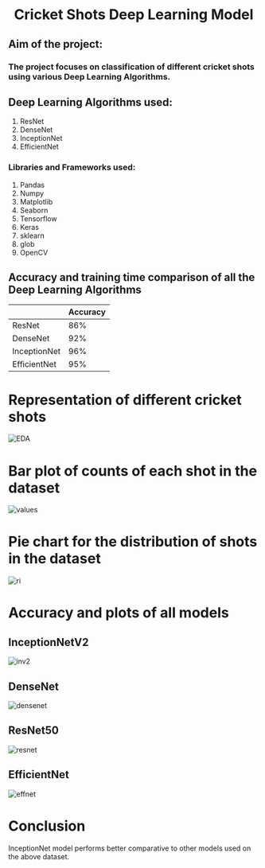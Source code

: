 # <h1 align = "center"> Cricket Shots Deep Learning Model</h1>
## Aim of the project: 
### The project focuses on classification of different cricket shots using various Deep Learning Algorithms.

## Deep Learning Algorithms used:
1. ResNet
2. DenseNet
3. InceptionNet
4. EfficientNet

###  Libraries and Frameworks used:
1. Pandas
2. Numpy 
3. Matplotlib
4. Seaborn
5. Tensorflow
6. Keras
7. sklearn
8. glob
9. OpenCV

## Accuracy and training time comparison of all the Deep Learning Algorithms
|                    |   Accuracy    |
|--------------------|---------------|
|      ResNet        |     86%       |  
|     DenseNet       |     92%       |
|    InceptionNet    |     96%       |
|    EfficientNet    |     95%       |     

# Representation of different cricket shots
![EDA](https://github.com/the-silent-geek/DL-Simplified/blob/2e8e0b207bd08e758fca8e93d5433c73f277ef1e/Cricket%20Shots%20Detection/images/eda_cric.png)

# Bar plot of counts of each shot in the dataset 
![values](https://github.com/the-silent-geek/DL-Simplified/blob/2e8e0b207bd08e758fca8e93d5433c73f277ef1e/Cricket%20Shots%20Detection/images/bar.png)

# Pie chart for the distribution of shots in the dataset
![ri](https://github.com/the-silent-geek/DL-Simplified/blob/2e8e0b207bd08e758fca8e93d5433c73f277ef1e/Cricket%20Shots%20Detection/images/pie%20chart.png)


# Accuracy and plots of all models

## InceptionNetV2
![inv2](https://github.com/the-silent-geek/DL-Simplified/blob/2e8e0b207bd08e758fca8e93d5433c73f277ef1e/Cricket%20Shots%20Detection/images/inception.png)

## DenseNet
![densenet](https://github.com/the-silent-geek/DL-Simplified/blob/2e8e0b207bd08e758fca8e93d5433c73f277ef1e/Cricket%20Shots%20Detection/images/dense.png)

## ResNet50
![resnet](https://github.com/the-silent-geek/DL-Simplified/blob/2e8e0b207bd08e758fca8e93d5433c73f277ef1e/Cricket%20Shots%20Detection/images/resnet.png)

## EfficientNet
![effnet](https://github.com/the-silent-geek/DL-Simplified/blob/2e8e0b207bd08e758fca8e93d5433c73f277ef1e/Cricket%20Shots%20Detection/images/efficient.png)


# Conclusion
InceptionNet model performs better comparative to other models used on the above dataset.
